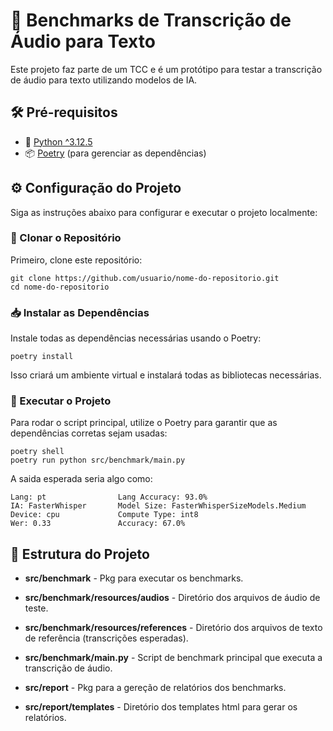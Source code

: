# 🎤 Benchmarks de Transcrição de Áudio para Texto

Este projeto faz parte de um TCC e é um protótipo para testar a transcrição de áudio para texto utilizando modelos de IA.

## 🛠️ Pré-requisitos

- 🐍 [Python ^3.12.5](https://www.python.org/downloads/)
- 📦 [Poetry](https://python-poetry.org/docs/#installation) (para gerenciar as dependências)

## ⚙️ Configuração do Projeto

Siga as instruções abaixo para configurar e executar o projeto localmente:

### 🔶 Clonar o Repositório

Primeiro, clone este repositório:

```shell
git clone https://github.com/usuario/nome-do-repositorio.git
cd nome-do-repositorio
```

### 📥 Instalar as Dependências

Instale todas as dependências necessárias usando o Poetry:

```shell
poetry install
```

Isso criará um ambiente virtual e instalará todas as bibliotecas necessárias.

### 🚀 Executar o Projeto

Para rodar o script principal, utilize o Poetry para garantir que as dependências corretas sejam usadas:

```shell
poetry shell
poetry run python src/benchmark/main.py
```

A saida esperada seria algo como:

```
Lang: pt                Lang Accuracy: 93.0%
IA: FasterWhisper       Model Size: FasterWhisperSizeModels.Medium
Device: cpu             Compute Type: int8
Wer: 0.33               Accuracy: 67.0%
```

## 📁 Estrutura do Projeto

- **src/benchmark** - Pkg para executar os benchmarks.
- **src/benchmark/resources/audios** - Diretório dos arquivos de áudio de teste.
- **src/benchmark/resources/references** - Diretório dos arquivos de texto de referência (transcrições esperadas).
- **src/benchmark/main.py** - Script de benchmark principal que executa a transcrição de áudio.

- **src/report** - Pkg para a gereção de relatórios dos benchmarks.
- **src/report/templates** - Diretório dos templates html para gerar os relatórios.
